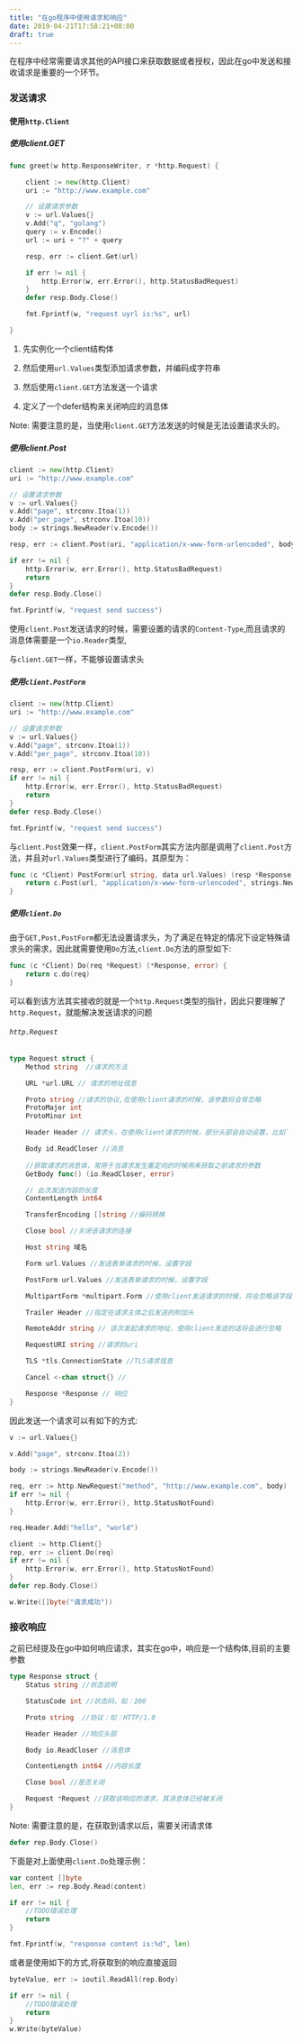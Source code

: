 ```yaml
---
title: "在go程序中使用请求和响应"
date: 2019-04-21T17:58:21+08:00
draft: true
---
```


在程序中经常需要请求其他的API接口来获取数据或者授权，因此在go中发送和接收请求是重要的一个环节。

### 发送请求

#### 使用`http.Client`

##### 使用client.GET
```go
func greet(w http.ResponseWriter, r *http.Request) {

	client := new(http.Client)
	uri := "http://www.example.com"

	// 设置请求参数
	v := url.Values{}
	v.Add("q", "golang")
	query := v.Encode()
	url := uri + "?" + query

	resp, err := client.Get(url)

	if err != nil {
		http.Error(w, err.Error(), http.StatusBadRequest)
	}
	defer resp.Body.Close()

	fmt.Fprintf(w, "request uyrl is:%s", url)

}
```

1. 先实例化一个client结构体

1. 然后使用`url.Values`类型添加请求参数，并编码成字符串

1. 然后使用`client.GET`方法发送一个请求

1. 定义了一个defer结构来关闭响应的消息体

Note: 需要注意的是，当使用`client.GET`方法发送的时候是无法设置请求头的。


##### 使用client.Post
```go
client := new(http.Client)
uri := "http://www.example.com"

// 设置请求参数
v := url.Values{}
v.Add("page", strconv.Itoa(1))
v.Add("per_page", strconv.Itoa(10))
body := strings.NewReader(v.Encode())

resp, err := client.Post(uri, "application/x-www-form-urlencoded", body)

if err != nil {
	http.Error(w, err.Error(), http.StatusBadRequest)
	return
}
defer resp.Body.Close()

fmt.Fprintf(w, "request send success")
```

使用`client.Post`发送请求的时候，需要设置的请求的`Content-Type`,而且请求的消息体需要是一个`io.Reader`类型,

与`client.GET`一样，不能够设置请求头

##### 使用`client.PostForm`

```go
client := new(http.Client)
uri := "http://www.example.com"

// 设置请求参数
v := url.Values{}
v.Add("page", strconv.Itoa(1))
v.Add("per_page", strconv.Itoa(10))

resp, err := client.PostForm(uri, v)
if err != nil {
	http.Error(w, err.Error(), http.StatusBadRequest)
	return
}
defer resp.Body.Close()

fmt.Fprintf(w, "request send success")
```
与`client.Post`效果一样，`client.PostForm`其实方法内部是调用了`client.Post`方法，并且对`url.Values`类型进行了编码，其原型为：

```go
func (c *Client) PostForm(url string, data url.Values) (resp *Response, err error) {
	return c.Post(url, "application/x-www-form-urlencoded", strings.NewReader(data.Encode()))
}
```

##### 使用`client.Do`
由于`GET,Post,PostForm`都无法设置请求头，为了满足在特定的情况下设定特殊请求头的需求，因此就需要使用`Do`方法,`client.Do`方法的原型如下:

```go
func (c *Client) Do(req *Request) (*Response, error) {
	return c.do(req)
}
```
可以看到该方法其实接收的就是一个`http.Request`类型的指针，因此只要理解了`http.Request`，就能解决发送请求的问题

###### `http.Request`

```go
type Request struct {
    Method string  //请求的方法

    URL *url.URL // 请求的地址信息

    Proto string //请求的协议,在使用client请求的时候，该参数将会背忽略
    ProtoMajor int
    ProtoMinor int 

    Header Header // 请求头，在使用client请求的时候，部分头部会自动设置，比如` Content-Length`

    Body id.ReadCloser //消息
	
    //获取请求的消息体，常用于当请求发生重定向的时候用来获取之前请求的参数
    GetBody func() (io.ReadCloser, error) 

    // 此次发送内容的长度
    ContentLength int64 

    TransferEncoding []string //编码转换

    Close bool //关闭该请求的连接

    Host string 域名

    Form url.Values //发送表单请求的时候，设置字段

    PostForm url.Values //发送表单请求的时候，设置字段

    MultipartForm *multipart.Form //使用client发送请求的时候，将会忽略该字段，而是使用Body替代

    Trailer Header //指定在请求主体之后发送的附加头

    RemoteAddr string // 该次发起请求的地址，使用client发送的话将会进行忽略

    RequestURI string //请求的uri

    TLS *tls.ConnectionState //TLS请求信息

    Cancel <-chan struct{} //

    Response *Response // 响应
}
```

因此发送一个请求可以有如下的方式:
```go
v := url.Values{}

v.Add("page", strconv.Itoa(2))

body := strings.NewReader(v.Encode())

req, err := http.NewRequest("method", "http://www.example.com", body)
if err != nil {
	http.Error(w, err.Error(), http.StatusNotFound)
}

req.Header.Add("hello", "world")

client := http.Client{}
rep, err := client.Do(req)
if err != nil {
	http.Error(w, err.Error(), http.StatusNotFound)
}
defer rep.Body.Close()

w.Write([]byte("请求成功"))
```

### 接收响应
之前已经提及在go中如何响应请求，其实在go中，响应是一个结构体,目前的主要参数

```go
type Response struct {
	Status string //状态说明

	StatusCode int //状态码，如：200

	Proto string  //协议：如：HTTP/1.0

	Header Header //响应头部

	Body io.ReadCloser //消息体

	ContentLength int64 //内容长度

	Close bool //是否关闭

	Request *Request //获取该响应的请求，其消息体已经被关闭
}
```

Note: 需要注意的是，在获取到请求以后，需要关闭请求体
```go
defer rep.Body.Close()
```


下面是对上面使用`client.Do`处理示例：

```go
var content []byte
len, err := rep.Body.Read(content)

if err != nil {
	//TODO错误处理
	return
}

fmt.Fprintf(w, "response content is:%d", len)
```

或者是使用如下的方式,将获取到的响应直接返回

```go
byteValue, err := ioutil.ReadAll(rep.Body)

if err != nil {
	//TODO错误处理
	return
}
w.Write(byteValue)
```